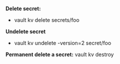 **Delete secret:**

- vault kv delete secrets/foo

**Undelete secret**

- vault kv undelete -version=2 secret/foo

**Permanent delete a secret:** vault kv destroy
